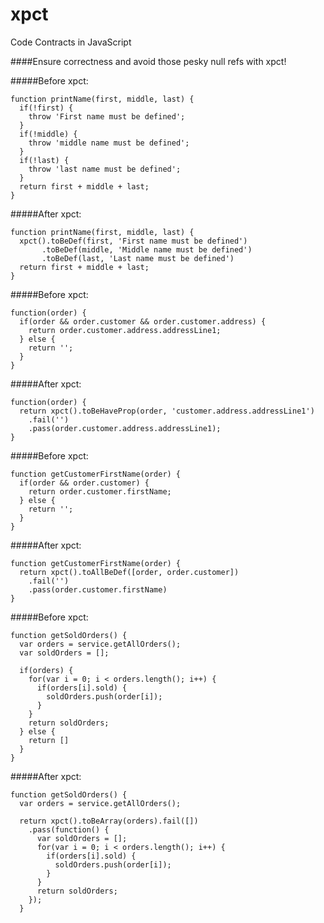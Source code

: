 xpct
===

Code Contracts in JavaScript

####Ensure correctness and avoid those pesky null refs with xpct!

#####Before xpct:

    function printName(first, middle, last) {
      if(!first) {
        throw 'First name must be defined';
      }
      if(!middle) {
        throw 'middle name must be defined';
      }
      if(!last) {
        throw 'last name must be defined';
      }
      return first + middle + last;
    }
    
#####After xpct:

    function printName(first, middle, last) {
      xpct().toBeDef(first, 'First name must be defined')
           .toBeDef(middle, 'Middle name must be defined')
           .toBeDef(last, 'Last name must be defined')
      return first + middle + last;
    }

#####Before xpct:

    function(order) {
      if(order && order.customer && order.customer.address) {
        return order.customer.address.addressLine1;
      } else {
        return '';
      }
    }
    
#####After xpct:

    function(order) {
      return xpct().toBeHaveProp(order, 'customer.address.addressLine1')
        .fail('')
        .pass(order.customer.address.addressLine1);
    }

#####Before xpct:

    function getCustomerFirstName(order) {
      if(order && order.customer) {
        return order.customer.firstName;
      } else {
        return '';
      }
    }
    
#####After xpct:

    function getCustomerFirstName(order) {
      return xpct().toAllBeDef([order, order.customer])
        .fail('')
        .pass(order.customer.firstName)
    }
      
#####Before xpct:

    function getSoldOrders() {
      var orders = service.getAllOrders();
      var soldOrders = [];
      
      if(orders) {
        for(var i = 0; i < orders.length(); i++) {
          if(orders[i].sold) {
            soldOrders.push(order[i]);
          }
        }
        return soldOrders;
      } else {
        return []
      }
    }
    
#####After xpct:

    function getSoldOrders() {
      var orders = service.getAllOrders();
     
      return xpct().toBeArray(orders).fail([])
        .pass(function() {
          var soldOrders = [];
          for(var i = 0; i < orders.length(); i++) {
            if(orders[i].sold) {
              soldOrders.push(order[i]);
            }
          }
          return soldOrders;
        });
      }
      
